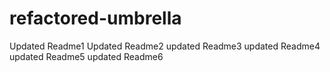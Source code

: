 # refactored-umbrella
Updated Readme1
Updated Readme2
updated Readme3
updated Readme4
updated Readme5
updated Readme6
